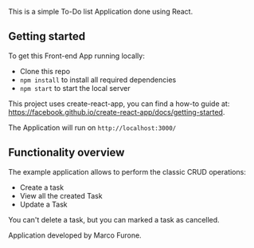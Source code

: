 This is a simple To-Do list Application done using React.

## Getting started

To get this Front-end App running locally:

- Clone this repo
- `npm install` to install all required dependencies
- `npm start` to start the local server 

This project uses create-react-app, you can find a how-to guide at: 
https://facebook.github.io/create-react-app/docs/getting-started.

The Application will run on `http://localhost:3000/`

## Functionality overview

The example application allows to perform the classic CRUD operations:
- Create a task
- View all the created Task
- Update a Task

You can't delete a task, but you can marked a task as cancelled.


Application developed by Marco Furone.
